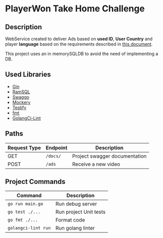 # PlayerWon Take Home Challenge

## Description
WebService created to deliver Ads based on **used ID**, **User Country** and player **language** based on the requirements described in [this document](https://gist.github.com/victorhurdugaci/c168d5e8e5befaac1dbf334470166220).

This project uses an in memorySQLDB to avoid the need of implementing a DB.

## Used Libraries
- [Gin](https://gin-gonic.com)
- [RamSQL](https://github.com/proullon/ramsql)
- [Swaggo](https://github.com/swaggo/swag)
- [Mockery](https://github.com/vektra/mockery)
- [Testify](https://github.com/stretchr/testify)
- [fmt](https://pkg.go.dev/fmt)
- [GolangCi-Lint](https://golangci-lint.run/)


## Paths
| Request Type  | Endpoint  | Description                   |
|--             |--         |--                             |
| GET           | `/docs/`  | Project swagger documentation |
| POST          | `/ads`    | Receive a new video           |


## Project Commands
| Command               | Description           |
| --                    |--                     |
| `go run main.go`      | Run debug server      |
| `go test ./...`       | Run project Unit tests|
| `go fmt ./...`        | Format code           |
| `golangci-lint run`   | Run golang linter     |